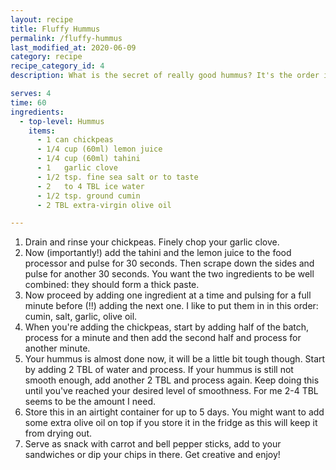 ```yaml
---
layout: recipe
title: Fluffy Hummus
permalink: /fluffy-hummus
last_modified_at: 2020-06-09
category: recipe
recipe_category_id: 4
description: What is the secret of really good hummus? It's the order in which you put the ingredients into your food processor... I could not believe how easy it is! And you really need to add olive and some water... It makes a big difference. If you are feeling extra fancy, you can peel your chickpeas to make the hummus even more fluffy, but I personally find that tedious and unnecessary.

serves: 4
time: 60
ingredients:
  - top-level: Hummus
    items:
      - 1 can chickpeas
      - 1/4 cup (60ml) lemon juice
      - 1/4 cup (60ml) tahini
      - 1	garlic clove
      - 1/2 tsp. fine sea salt or to taste
      - 2	to 4 TBL ice water
      - 1/2 tsp. ground cumin
      - 2 TBL extra-virgin olive oil

---
```

1.	Drain and rinse your chickpeas. Finely chop your garlic clove.
2.	Now (importantly!) add the tahini and the lemon juice to the food processor and pulse for 30 seconds. Then scrape down the sides and pulse for another 30 seconds. You want the two ingredients to be well combined: they should form a thick paste.
3.	Now proceed by adding one ingredient at a time and pulsing for a full minute before (!!) adding the next one. I like to put them in in this order: cumin, salt, garlic, olive oil.
4.	When you're adding the chickpeas, start by adding half of the batch, process for a minute and then add the second half and process for another minute.
5.	Your hummus is almost done now, it will be a little bit tough though. Start by adding 2 TBL of water and process. If your hummus is still not smooth enough, add another 2 TBL and process again. Keep doing this until you've reached your desired level of smoothness. For me 2-4 TBL seems to be the amount I need.
6.	Store this in an airtight container for up to 5 days. You might want to add some extra olive oil on top if you store it in the fridge as this will keep it from drying out.
7.	Serve as snack with carrot and bell pepper sticks, add to your sandwiches or dip your chips in there. Get creative and enjoy!

